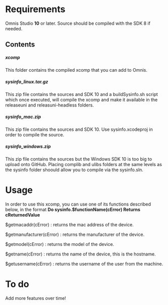 # Requirements

Omnis Studio **10** or later. Source should be compiled with the SDK 8 if needed.

## Contents

##### xcomp

This folder contains the compiled xcomp that you can add to Omnis.

##### sysinfo_linux.tar.gz

This zip file contains the sources and SDK 10 and a buildSysinfo.sh script which once executed, will compile the xcomp and make it available in the releaseuni and releasuni-headless folders.

##### sysinfo_mac.zip

This zip file contains the sources and SDK 10. Use sysinfo.xcodeproj in order to compile the source.

##### sysinfo_windows.zip

This zip file contains the sources but the Windows SDK 10 is too big to upload onto GitHub. Placing complib and ulibs folders at the same levels as the sysinfo folder shoould allow you to compile via the sysinfo.sln.

# Usage

In order to use this xcomp, you can use one of its functions described below, in the format **Do sysinfo.$functionName(cError) Returns cReturnedValue**

$getmacaddr(cError) : returns the mac address of the device.

$getmanufacturer(cError) : returns the manufacturer of the device.

$getmodel(cError) : returns the model of the device.

$getname(cError) : returns the name of the device, this is the hostname.

$getusername(cError) : returns the username of the user from the machine.

# To do

Add more features over time!
